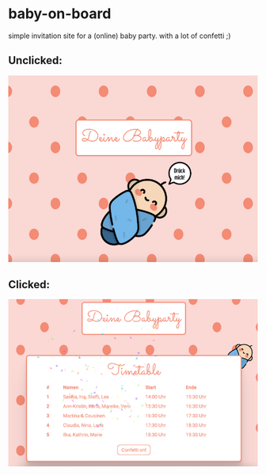 # baby-on-board

simple invitation site for a (online) baby party. with a lot of confetti ;)

## Unclicked:

![baby which says "Klick mich"](img/preview_unclicked.png)

## Clicked:

![timetable for a baby party and a confetti click button](img/preview_clicked.png)
